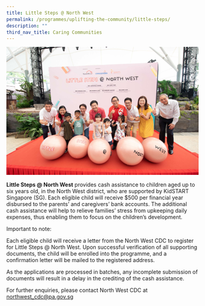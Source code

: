 ```yaml
---
title: Little Steps @ North West
permalink: /programmes/uplifting-the-community/little-steps/
description: ""
third_nav_title: Caring Communities
---
```

![](/images/IMG197.jpg)

**Little Steps @ North West** provides cash assistance to children aged up to six years old, in the North West district, who are supported by KidSTART Singapore (SG). Each eligible child will receive $500 per financial year disbursed to the parents’ and caregivers’ bank accounts. The additional cash assistance will help to relieve families’ stress from upkeeping daily expenses, thus enabling them to focus on the children’s development.

Important to note:

Each eligible child will receive a letter from the North West CDC to register for Little Steps @ North West. Upon successful verification of all supporting documents, the child will be enrolled into the programme, and a confirmation letter will be mailed to the registered address.

As the applications are processed in batches, any incomplete submission of documents will result in a delay in the crediting of the cash assistance.

For further enquiries, please contact North West CDC at [northwest\_cdc@pa.gov.sg](mailto:northwest_cdc@pa.gov.sg)